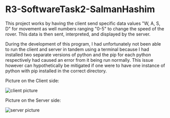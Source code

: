 # R3-SoftwareTask2-SalmanHashim

This project works by having the client send specific data values "W, A, S, D" for movement as well numbers ranging "0-5" to change the speed of the rover. This data is then sent, interpreted, and displayed by the server.

During the development of this program, I had unfortunately not been able to run the client and server in tandem using a terminal because I had installed two separate versions of python and the pip for each python respectively had caused an error from it being run normally. This issue however can hypothetically be mitigated if one were to have one instance of python with pip installed in the correct directory.


Picture on the Client side:

![client picture](https://user-images.githubusercontent.com/19658328/138537495-9d6887f4-863d-41a8-9f26-1cb48f74e155.png)

Picture on the Server side:

![server picture](https://user-images.githubusercontent.com/19658328/138537497-bad5228d-1a30-49ec-99b9-b21bd410b7f3.png)
